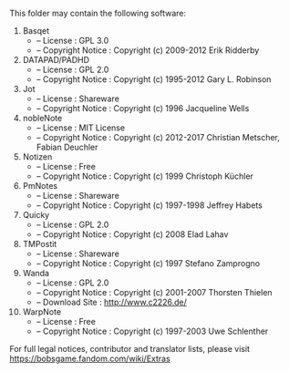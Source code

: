 ﻿This folder may contain the following software:

1. Basqet
   - – License : GPL 3.0
   - – Copyright Notice : Copyright (c) 2009-2012 Erik Ridderby
2. DATAPAD/PADHD
   - – License : GPL 2.0
   - – Copyright Notice : Copyright (c) 1995-2012 Gary L. Robinson
3. Jot
   - – License : Shareware
   - – Copyright Notice : Copyright (c) 1996 Jacqueline Wells
4. nobleNote
   - – License : MIT License
   - – Copyright Notice : Copyright (c) 2012-2017 Christian Metscher, Fabian Deuchler
5. Notizen
   - – License : Free
   - – Copyright Notice : Copyright (c) 1999 Christoph Küchler
6. PmNotes
   - – License : Shareware
   - – Copyright Notice : Copyright (c) 1997-1998 Jeffrey Habets
7. Quicky
   - – License : GPL 2.0
   - – Copyright Notice : Copyright (c) 2008 Elad Lahav
8. TMPostit
   - – License : Shareware
   - – Copyright Notice : Copyright (c) 1997 Stefano Zamprogno
9. Wanda
   - – License : GPL 2.0
   - – Copyright Notice : Copyright (c) 2001-2007 Thorsten Thielen
   - – Download Site : http://www.c2226.de/ 
10. WarpNote
    - – License : Free
    - – Copyright Notice : Copyright (c) 1997-2003 Uwe Schlenther

For full legal notices, contributor and translator lists, please visit https://bobsgame.fandom.com/wiki/Extras
